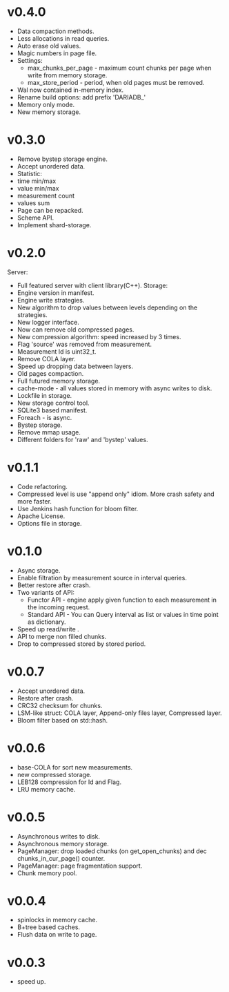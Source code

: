 v0.4.0
=====
- Data compaction methods.
- Less allocations in read queries.
- Auto erase old values.
- Magic numbers in page file.
- Settings:
  - max_chunks_per_page - maximum count chunks per page when write from memory storage.
  - max_store_period - period, when old pages must be removed.
- Wal now contained in-memory index.
- Rename build options: add prefix 'DARIADB_'
- Memory only mode.
- New memory storage.

v0.3.0
=====
- Remove bystep storage engine.
- Accept unordered data.
- Statistic:
 - time min/max
 - value min/max
 - measurement count
 - values sum
- Page can be repacked.
- Scheme API.
- Implement shard-storage.

v0.2.0
=====
Server:
   - Full featured server with client library(C++).
Storage:
   - Engine version in manifest.
   - Engine write strategies.
   - New algorithm to drop values between levels depending on the strategies.
   - New logger interface.
   - Now can remove old compressed pages.
   - New compression algorithm: speed increased by 3 times.
   - Flag 'source' was removed from measurement.
   - Measurement Id is uint32_t.
   - Remove COLA layer.
   - Speed up dropping data between layers.
   - Old pages compaction.
   - Full futured memory storage.
   - cache-mode - all values stored in memory with async writes to disk.
   - Lockfile in storage.
   - New storage control tool.
   - SQLite3 based manifest.
   - Foreach - is async.
   - Bystep storage.
   - Remove mmap usage.
   - Different folders for 'raw' and 'bystep' values.

v0.1.1
=====
- Code refactoring.
- Compressed level is use "append only" idiom. More crash safety and more faster.
- Use Jenkins hash function for bloom filter.
- Apache License.
- Options file in storage.

v0.1.0
=====
- Async storage.
- Enable filtration by measurement source in interval queries.
- Better restore after crash.
- Two variants of API:
  - Functor API -  engine apply given function to each measurement in the incoming request.
  - Standard API - You can Query interval as list or values in time point as dictionary.
- Speed up read/write .
- API to merge non filled chunks.
- Drop to compressed stored by stored period.

v0.0.7
=====
- Accept unordered data.
- Restore after crash.
- CRC32 checksum for chunks.
- LSM-like struct: COLA layer, Append-only files layer, Compressed layer.
- Bloom filter based on std::hash.

v0.0.6
=====
- base-COLA for sort new measurements.
- new compressed storage.
- LEB128 compression for Id and Flag.
- LRU memory cache.

v0.0.5
======
- Asynchronous writes to disk.
- Asynchronous memory storage.
- PageManager: drop loaded chunks (on get_open_chunks) and dec chunks_in_cur_page() counter.
- PageManager: page fragmentation support.
- Chunk memory pool.

v0.0.4
======
- spinlocks in memory cache.
- B+tree based caches.
- Flush data on write to page.

v0.0.3
======
- speed up.
